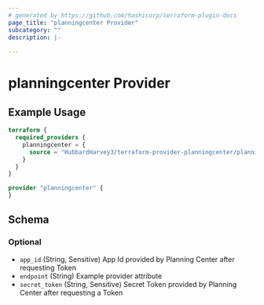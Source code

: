 ```yaml
---
# generated by https://github.com/hashicorp/terraform-plugin-docs
page_title: "planningcenter Provider"
subcategory: ""
description: |-
  
---
```


# planningcenter Provider



## Example Usage

```terraform
terraform {
  required_providers {
    planningcenter = {
      source = "HubbardHarvey3/terraform-provider-planningcenter/planningcenter"
    }
  }
}

provider "planningcenter" {
}
```

<!-- schema generated by tfplugindocs -->
## Schema

### Optional

- `app_id` (String, Sensitive) App Id provided by Planning Center after requesting Token
- `endpoint` (String) Example provider attribute
- `secret_token` (String, Sensitive) Secret Token provided by Planning Center after requesting a Token
